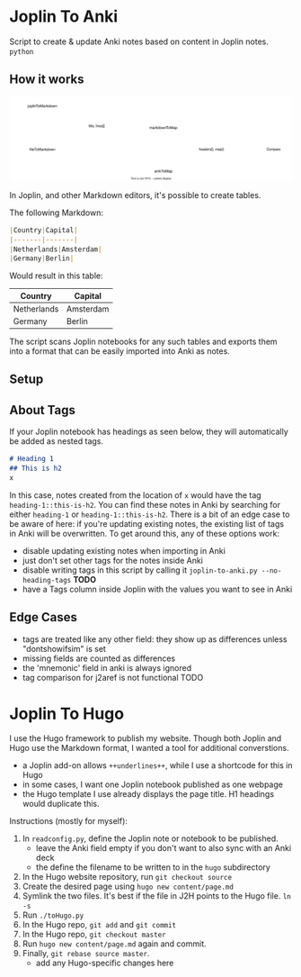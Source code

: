 # Joplin To Anki

Script to create & update Anki notes based on content in Joplin notes.
`python`

## How it works

![graph](svg.svg)

In Joplin, and other Markdown editors, it's possible to create tables.

The following Markdown:
```markdown
|Country|Capital|
|-------|-------|
|Netherlands|Amsterdam|
|Germany|Berlin|
```

Would result in this table:

|Country|Capital|
|-------|-------|
|Netherlands|Amsterdam|
|Germany|Berlin|

The script scans Joplin notebooks for any such tables and exports them into a format that can be easily imported into Anki as notes.

## Setup

## About Tags

If your Joplin notebook has headings as seen below, they will automatically be added as nested tags.
```markdown
# Heading 1
## This is h2
x
```

In this case, notes created from the location of `x` would have the tag `heading-1::this-is-h2`.
You can find these notes in Anki by searching for either `heading-1` or `heading-1::this-is-h2`.
There is a bit of an edge case to be aware of here: if you're updating existing notes, the existing list of tags in Anki will be overwritten.
To get around this, any of these options work:

- disable updating existing notes when importing in Anki
- just don't set other tags for the notes inside Anki
- disable writing tags in this script by calling it `joplin-to-anki.py --no-heading-tags` **TODO**
- have a Tags column inside Joplin with the values you want to see in Anki

## Edge Cases

- tags are treated like any other field: they show up as differences unless "dontshowifsim" is set
- missing fields are counted as differences
- the 'mnemonic' field in anki is always ignored
- tag comparison for j2aref is not functional TODO

# Joplin To Hugo

I use the Hugo framework to publish my website. Though both Joplin and Hugo use the Markdown format, I wanted a tool for additional converstions.

- a Joplin add-on allows `++underlines++`, while I use a shortcode for this in Hugo
- in some cases, I want one Joplin notebook published as one webpage
- the Hugo template I use already displays the page title. H1 headings would duplicate this.

Instructions (mostly for myself):

1. In `readconfig.py`, define the Joplin note or notebook to be published.
	- leave the Anki field empty if you don't want to also sync with an Anki deck
	- the define the filename to be written to in the `hugo` subdirectory
2. In the Hugo website repository, run `git checkout source`
3. Create the desired page using `hugo new content/page.md`
4. Symlink the two files. It's best if the file in J2H points to the Hugo file. `ln -s`
5. Run `./toHugo.py`
6. In the Hugo repo, `git add` and `git commit`
7. In the Hugo repo, `git checkout master`
8. Run `hugo new content/page.md` again and commit.
9. Finally, `git rebase source master`.
	- add any Hugo-specific changes here
